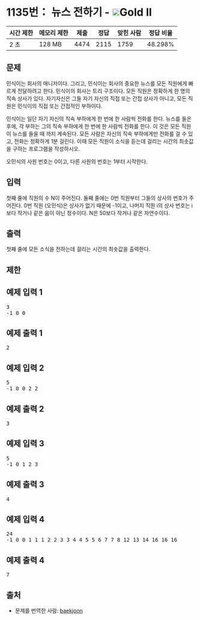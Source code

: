 # 1135번： 뉴스 전하기 - <img src="https://static.solved.ac/tier_small/14.svg" style="height:20px" />Gold II


| 시간 제한 | 메모리 제한 | 제출 | 정답 | 맞힌 사람 | 정답 비율 |
| --- | --- | --- | --- | --- | --- |
| 2 초 | 128 MB | 4474 | 2115 | 1759 | 48.298% |


## 문제


민식이는 회사의 매니저이다. 그리고, 민식이는 회사의 중요한 뉴스를 모든 직원에게 빠르게 전달하려고 한다. 민식이의 회사는 트리 구조이다. 모든 직원은 정확하게 한 명의 직속 상사가 있다. 자기자신은 그들 자기 자신의 직접 또는 간접 상사가 아니고, 모든 직원은 민식이의 직접 또는 간접적인 부하이다.

민식이는 일단 자기 자신의 직속 부하에게 한 번에 한 사람씩 전화를 한다. 뉴스를 들은 후에, 각 부하는 그의 직속 부하에게 한 번에 한 사람씩 전화를 한다. 이 것은 모든 직원이 뉴스를 들을 때 까지 계속된다. 모든 사람은 자신의 직속 부하에게만 전화를 걸 수 있고, 전화는 정확하게 1분 걸린다. 이때 모든 직원이 소식을 듣는데 걸리는 시간의 최솟값을 구하는 프로그램을 작성하시오.

오민식의 사원 번호는 0이고, 다른 사원의 번호는 1부터 시작한다.




## 입력


첫째 줄에 직원의 수 N이 주어진다. 둘째 줄에는 0번 직원부터 그들의 상사의 번호가 주어진다. 0번 직원 (오민식)은 상사가 없기 때문에 -1이고, 나머지 직원 i의 상사 번호는 i보다 작거나 같은 음이 아닌 정수이다. N은 50보다 작거나 같은 자연수이다.




## 출력


첫째 줄에 모든 소식을 전하는데 걸리는 시간의 최솟값을 출력한다.




## 제한




## 예제 입력 1


<pre>3
-1 0 0
</pre>


## 예제 출력 1


<pre>2
</pre>




## 예제 입력 2


<pre>5
-1 0 0 2 2
</pre>


## 예제 출력 2


<pre>3
</pre>




## 예제 입력 3


<pre>5
-1 0 1 2 3
</pre>


## 예제 출력 3


<pre>4
</pre>




## 예제 입력 4


<pre>24
-1 0 0 1 1 1 2 2 3 3 4 4 5 5 6 7 7 8 12 13 14 16 16 16
</pre>


## 예제 출력 4


<pre>7
</pre>






## 출처


- 문제를 번역한 사람: [baekjoon](/user/baekjoon)




